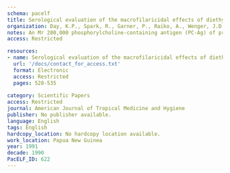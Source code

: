 ```yaml
---
schema: pacelf
title: Serological evaluation of the macrofilaricidal effects of diethylcarbamazine treatment in bancroftian filariasis
organization: Day, K.P., Spark, R., Garner, P., Raiko, A., Wenger, J.D., Weiss, N., Mitchell, G.F., Alpers, M.P., Kazura, J.W.
notes: An Mr 200,000 phosphorylcholine-containing antigen (PC-Ag) of predominantly adult worm origin was found in the sera of humans infected with Wuchereria bancrofti. This paper describes results of a longitudinal study of changes in levels of PC-Ag in response to diethylcarbamazine (DEC) therapy as measured by two-site immunoradiometric assay (IRMA) and Western blotting. One hundred thirty-two residents of a bancroftian filariasis-endemic area of Papua New Guinea (PNG) were treated with a 72 mg/kg dose of DEC. A macrofilaricidal effect was seen with this dose of DEC as 34% of the treated subjects had localized side effects and long-term decreases in microfilariae (mf) counts were observed 12 months after treatment. The PC-Ag levels were reduced to 72%, 52%, and 51% of pretreatment values at 21 days and at six and 12 months after treatment. These decreases, observed by IRMA, were specifically associated with loss of the Mr 200,000 PC-Ag detected by immunoadsorption and Western blotting. From drug treatment data, the maximum half-life of PC-Ag in circulation was calculated to be 50 days, assuming a first-order decay process. This maximum half-life indicates that persistent antigenemia observed in the majority of treated subjects could only result from the survival of adult worms. In the absence of methods to directly demonstrate W. bancrofti adult worms, detection of serum PC-Ag levels provides a sensitive indirect measure of the dynamics of adult worm populations. This serological measurement may be useful in optimizing the macrofilaricidal and therapeutic effects of DEC and in assessing the macrofilaricidal action of new antifilarial drugs and immunological interventions.
access: Restricted

resources:
- name: Serological evaluation of the macrofilaricidal effects of diethylcarbamazine treatment in bancroftian filariasis
  url: '/docs/contact_for_access.txt'
  format: Electronic
  access: Restricted
  pages: 528-535
 
category: Scientific Papers
access: Restricted
journal: American Journal of Tropical Medicine and Hygiene
publisher: No publisher available. 
language: English 
tags: English 
hardcopy_location: No hardcopy location available.
work_location: Papua New Guinea
year: 1991
decade: 1990
PacELF_ID: 622
---
```

